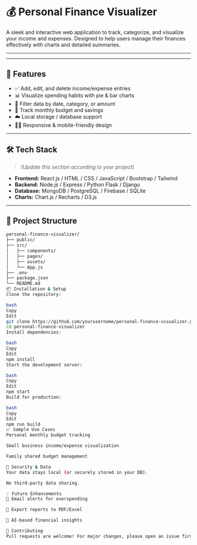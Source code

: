 # 💰 Personal Finance Visualizer

A sleek and interactive web application to track, categorize, and visualize your income and expenses. Designed to help users manage their finances effectively with charts and detailed summaries.

---


---

## 🚀 Features

- ✅ Add, edit, and delete income/expense entries
- 📊 Visualize spending habits with pie & bar charts
- 📅 Filter data by date, category, or amount
- 💼 Track monthly budget and savings
- ☁️ Local storage / database support
- 🧑‍💻 Responsive & mobile-friendly design

---

## 🛠️ Tech Stack

> *(Update this section according to your project)*

- **Frontend:** React.js / HTML / CSS / JavaScript / Bootstrap / Tailwind
- **Backend:** Node.js / Express / Python Flask / Django
- **Database:** MongoDB / PostgreSQL / Firebase / SQLite
- **Charts:** Chart.js / Recharts / D3.js

---

## 📂 Project Structure

```bash
personal-finance-visualizer/
├── public/
├── src/
│   ├── components/
│   ├── pages/
│   ├── assets/
│   └── App.js
├── .env
├── package.json
└── README.md
📦 Installation & Setup
Clone the repository:

bash
Copy
Edit
git clone https://github.com/yourusername/personal-finance-visualizer.git
cd personal-finance-visualizer
Install dependencies:

bash
Copy
Edit
npm install
Start the development server:

bash
Copy
Edit
npm start
Build for production:

bash
Copy
Edit
npm run build
📈 Sample Use Cases
Personal monthly budget tracking

Small business income/expense visualization

Family shared budget management

🔐 Security & Data
Your data stays local (or securely stored in your DB).

No third-party data sharing.

💡 Future Enhancements
🔔 Email alerts for overspending

🧾 Export reports to PDF/Excel

🧠 AI-based financial insights

🤝 Contributing
Pull requests are welcome! For major changes, please open an issue first to discuss what you’d like to change.

